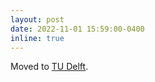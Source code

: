```yaml
---
layout: post
date: 2022-11-01 15:59:00-0400
inline: true
---
```


Moved to [TU Delft](https://www.tudelft.nl/).
